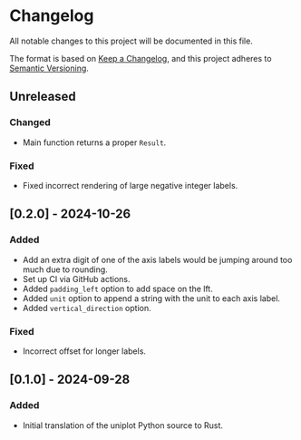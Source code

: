 # Changelog

All notable changes to this project will be documented in this file.

The format is based on [Keep a Changelog](https://keepachangelog.com/en/1.1.0/),
and this project adheres to [Semantic Versioning](https://semver.org/spec/v2.0.0.html).


## Unreleased

### Changed

- Main function returns a proper `Result`.

### Fixed

- Fixed incorrect rendering of large negative integer labels.


## [0.2.0] - 2024-10-26

### Added

- Add an extra digit of one of the axis labels would be jumping around too much
  due to rounding.
- Set up CI via GitHub actions.
- Added `padding_left` option to add space on the lft.
- Added `unit` option to append a string with the unit to each axis label.
- Added `vertical_direction` option.

### Fixed

- Incorrect offset for longer labels.


## [0.1.0] - 2024-09-28

### Added

- Initial translation of the uniplot Python source to Rust.
